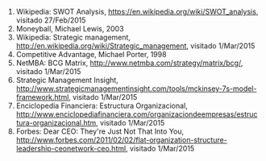 1. Wikipedia: SWOT Analysis, https://en.wikipedia.org/wiki/SWOT_analysis, visitado 27/Feb/2015
2. Moneyball, Michael Lewis, 2003
3. Wikipedia: Strategic management, http://en.wikipedia.org/wiki/Strategic_management, visitado 1/Mar/2015
4. Competitive Advantage, Michael Porter, 1998
5. NetMBA: BCG Matrix, http://www.netmba.com/strategy/matrix/bcg/, visitado 1/Mar/2015
6. Strategic Management Insight, http://www.strategicmanagementinsight.com/tools/mckinsey-7s-model-framework.html, visitado 1/Mar/2015
7. Enciclopedia Financiera: Estructura Organizacional, http://www.enciclopediafinanciera.com/organizaciondeempresas/estructura-organizacional.htm, visitado 1/Mar/2015
8. Forbes: Dear CEO: They're Just Not That Into You, http://www.forbes.com/2011/02/02/flat-organization-structure-leadership-ceonetwork-ceo.html, visitado 1/Mar/2015

